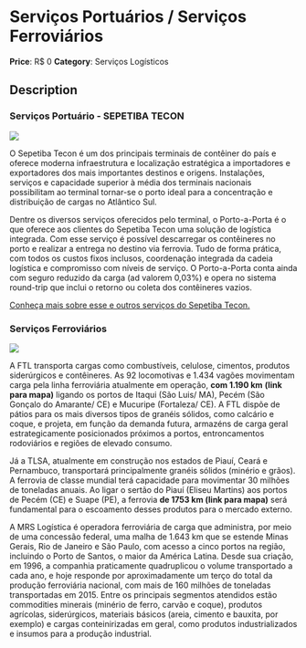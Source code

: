 # Serviços Portuários / Serviços Ferroviários

**Price**: R$ 0
**Category**: Serviços Logísticos

## Description
### Serviços Portuário - SEPETIBA TECON

![](https://www.csn.com.br/wp-content/uploads/sites/452/2020/11/sepetiba_tecon_alta-ajustada.jpg)

O Sepetiba Tecon é um dos principais terminais de contêiner do país e oferece moderna infraestrutura e localização estratégica a importadores e exportadores dos mais importantes destinos e origens. Instalações, serviços e capacidade superior à média dos terminais nacionais possibilitam ao terminal tornar-se o porto ideal para a concentração e distribuição de cargas no Atlântico Sul.

Dentre os diversos serviços oferecidos pelo terminal, o Porto-a-Porta é o que oferece aos clientes do Sepetiba Tecon uma solução de logística integrada. Com esse serviço é possível descarregar os contêineres no porto e realizar a entrega no destino via ferrovia. Tudo de forma prática, com todos os custos fixos inclusos, coordenação integrada da cadeia logística e compromisso com níveis de serviço. O Porto-a-Porta conta ainda com seguro reduzido da carga (ad valorem 0,03%) e opera no sistema round-trip que inclui o retorno ou coleta dos contêineres vazios.

[Conheça mais sobre esse e outros serviços do Sepetiba Tecon.](https://www.csn.com.br/quem-somos/grupo-csn/sepetiba-tecon/)

### Serviços Ferroviários

![](https://www.csn.com.br/wp-content/uploads/sites/452/2020/11/Servi%C3%A7os_Log%C3%ADsticos_03.jpg)

A FTL transporta cargas como combustíveis, celulose, cimentos, produtos siderúrgicos e contêineres. As 92 locomotivas e 1.434 vagões movimentam carga pela linha ferroviária atualmente em operação, **com 1.190 km** **(link para mapa)** ligando os portos de Itaqui (São Luis/ MA), Pecém (São Gonçalo do Amarante/ CE) e Mucuripe (Fortaleza/ CE). A FTL dispõe de pátios para os mais diversos tipos de granéis sólidos, como calcário e coque, e projeta, em função da demanda futura, armazéns de carga geral estrategicamente posicionados próximos a portos, entroncamentos rodoviários e regiões de elevado consumo.

Já a TLSA, atualmente em construção nos estados de Piauí, Ceará e Pernambuco, transportará principalmente granéis sólidos (minério e grãos). A ferrovia de classe mundial terá capacidade para movimentar 30 milhões de toneladas anuais. Ao ligar o sertão do Piauí (Eliseu Martins) aos portos de Pecém (CE) e Suape (PE), a ferrovia **de 1753 km (link para mapa)** será fundamental para o escoamento desses produtos para o mercado externo.

A MRS Logística é operadora ferroviária de carga que administra, por meio de uma concessão federal, uma malha de 1.643 km que se estende Minas Gerais, Rio de Janeiro e São Paulo, com acesso a cinco portos na região, incluindo o Porto de Santos, o maior da América Latina. Desde sua criação, em 1996, a companhia praticamente quadruplicou o volume transportado a cada ano, e hoje responde por aproximadamente um terço do total da produção ferroviária nacional, com mais de 160 milhões de toneladas transportadas em 2015. Entre os principais segmentos atendidos estão commodities minerais (minério de ferro, carvão e coque), produtos agrícolas, siderúrgicos, materiais básicos (areia, cimento e bauxita, por exemplo) e cargas conteinirizadas em geral, como produtos industrializados e insumos para a produção industrial.
